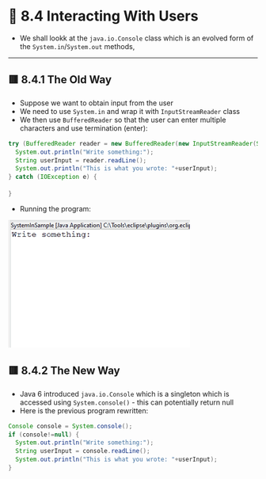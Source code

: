 <link href="../../styles.css" rel="stylesheet"></link>


# 🧠 8.4 Interacting With Users
* We shall lookk at the `java.io.Console` class which is an evolved form of the `System.in`/`System.out` methods,
<hr>

## 🟥 8.4.1 The Old Way
* Suppose we want to obtain input from the user
* We need to use `System.in` and wrap it with `InputStreamReader` class
* We then use `BufferedReader` so that the user can enter multiple characters and use termination (enter):
```java
try (BufferedReader reader = new BufferedReader(new InputStreamReader(System.in))) {
  System.out.println("Write something:");
  String userInput = reader.readLine();
  System.out.println("This is what you wrote: "+userInput);
} catch (IOException e) {
  
}
```
* Running the program:

![](screenshots/sample-program.gif)

## 🟥 8.4.2 The New Way
* Java 6 introduced `java.io.Console` which is a singleton which is accessed using `System.console()` - this can potentially return null
* Here is the previous program rewritten:
```java
Console console = System.console();
if (console!=null) {
  System.out.println("Write something:");
  String userInput = console.readLine();
  System.out.println("This is what you wrote: "+userInput);
}
```
